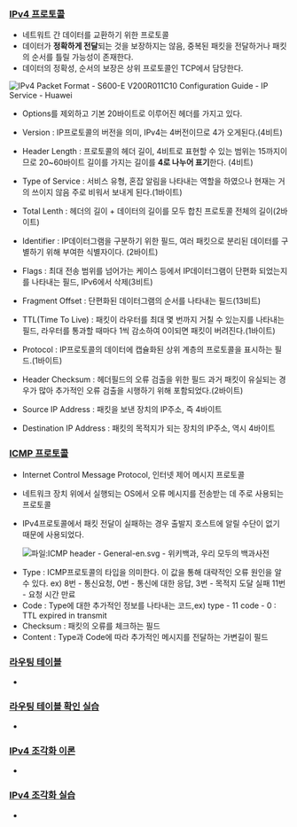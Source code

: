 ### [IPv4 프로토콜](https://youtu.be/_i8O_o2ozlE?list=PL0d8NnikouEWcF1jJueLdjRIC4HsUlULi)

+ 네트워트 간 데이터를 교환하기 위한 프로토콜
+ 데이터가 **정확하게 전달**되는 것을 보장하지는 않음, 중복된 패킷을 전달하거나 패킷의 순서를 틀릴 가능성이 존재한다.
+ 데이터의 정확성, 순서의 보장은 상위 프로토콜인 TCP에서 담당한다.

![IPv4 Packet Format - S600-E V200R011C10 Configuration Guide - IP Service -  Huawei](https://download.huawei.com/mdl/image/download?uuid=6e4a16b3531945e1bab99da6b34b74e6)

+ Options를 제외하고 기본 20바이트로 이루어진 헤더를 가지고 있다. 

+ Version : IP프로토콜의 버전을 의미, IPv4는 4버전이므로 4가 오게된다.(4비트)

+ Header Length : 프로토콜의 헤더 길이, 4비트로 표현할 수 있는 범위는 15까지이므로 20~60바이트 길이를 가지는 길이를 **4로 나누어 표기**한다. (4비트)

+ Type of Service : 서비스 유형, 혼잡 알림을 나타내는 역할을 하였으나 현재는 거의 쓰이지 않음 주로 비워서 보내게 된다.(1바이트)

+ Total Lenth : 헤더의 길이 + 데이터의 길이를 모두 합친 프로토콜 전체의 길이(2바이트)

+ Identifier : IP데이터그램을 구분하기 위한 필드, 여러 패킷으로 분리된 데이터를 구별하기 위해 부여한 식별자이다. (2바이트)

+ Flags : 최대 전송 범위를 넘어가는 케이스 등에서 IP데이터그램이 단편화 되었는지를 나타내는 필드, IPv6에서 삭제(3비트)

+ Fragment Offset : 단편화된 데이터그램의 순서를 나타내는 필드(13비트)

+ TTL(Time To Live) : 패킷이 라우터를 최대 몇 번까지 거칠 수 있는지를 나타내는 필드, 라우터를 통과할 때마다 1씩 감소하여 0이되면 패킷이 버려진다.(1바이트)

+ Protocol : IP프로토콜의 데이터에 캡슐화된 상위 계층의 프로토콜을 표시하는 필드.(1바이트)

+ Header Checksum : 헤더필드의 오류 검출을 위한 필드 과거 패킷이 유실되는 경우가 많아 추가적인 오류 검출을 시행하기 위해 포함되었다.(2바이트)

+ Source IP Address : 패킷을 보낸 장치의 IP주소, 즉 4바이트

+ Destination IP Address : 패킷의 목적지가 되는 장치의 IP주소, 역시 4바이트

  

### [ICMP 프로토콜](https://youtu.be/JaBCIUsFE74?list=PL0d8NnikouEWcF1jJueLdjRIC4HsUlULi)

- Internet Control Message Protocol, 인터넷 제어 메시지 프로토콜

- 네트워크 장치 위에서 실행되는 OS에서 오류 메시지를 전송받는 데 주로 사용되는 프로토콜

- IPv4프로토콜에서 패킷 전달이 실패하는 경우 출발지 호스트에 알릴 수단이 없기 때문에 사용되었다.

  ![파일:ICMP header - General-en.svg - 위키백과, 우리 모두의 백과사전](https://upload.wikimedia.org/wikipedia/commons/thumb/e/e1/ICMP_header_-_General-en.svg/1280px-ICMP_header_-_General-en.svg.png)

+ Type : ICMP프로토콜의 타입을 의미한다. 이 값을 통해 대략적인 오류 원인을 알 수 있다. ex) 8번 - 통신요청, 0번 - 통신에 대한 응답, 3번 - 목적지 도달 실패 11번 - 요청 시간 만료
+ Code : Type에 대한 추가적인 정보를 나타내는 코드,ex) type - 11 code - 0 : TTL expired in transmit
+ Checksum : 패킷의 오류를 체크하는 필드
+ Content : Type과 Code에 따라 추가적인 메시지를 전달하는 가변길이 필드



### [라우팅 테이블](https://youtu.be/CjnKNIyREHA?list=PL0d8NnikouEWcF1jJueLdjRIC4HsUlULi)

- 

### [라우팅 테이블 확인 실습](https://youtu.be/tVntagSJctc?list=PL0d8NnikouEWcF1jJueLdjRIC4HsUlULi)

- 

### [IPv4 조각화 이론](https://youtu.be/_AONcID7Sc8?list=PL0d8NnikouEWcF1jJueLdjRIC4HsUlULi)

- 

### [IPv4 조각화 실습](https://youtu.be/QKEL9aBgHtg?list=PL0d8NnikouEWcF1jJueLdjRIC4HsUlULi)

-